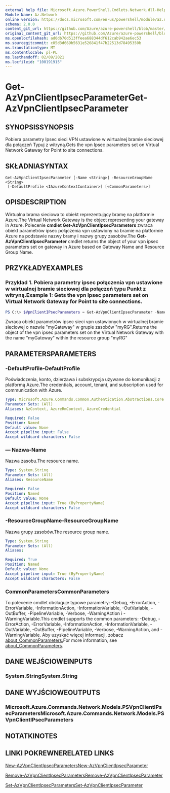 ```yaml
---
external help file: Microsoft.Azure.PowerShell.Cmdlets.Network.dll-Help.xml
Module Name: Az.Network
online version: https://docs.microsoft.com/en-us/powershell/module/az.network/get-azvpnclientipsecparameter
schema: 2.0.0
content_git_url: https://github.com/Azure/azure-powershell/blob/master/src/Network/Network/help/Get-AzVpnClientIpsecParameter.md
original_content_git_url: https://github.com/Azure/azure-powershell/blob/master/src/Network/Network/help/Get-AzVpnClientIpsecParameter.md
ms.openlocfilehash: ad0db70d513ffeea688344df612cab942ae6ec53
ms.sourcegitcommit: c05d3d669b5631e526841f47b22513d78495350b
ms.translationtype: MT
ms.contentlocale: pl-PL
ms.lasthandoff: 02/09/2021
ms.locfileid: "100191915"
---
```

# <span data-ttu-id="ca74c-101">Get-AzVpnClientIpsecParameter</span><span class="sxs-lookup"><span data-stu-id="ca74c-101">Get-AzVpnClientIpsecParameter</span></span>

## <span data-ttu-id="ca74c-102">SYNOPSIS</span><span class="sxs-lookup"><span data-stu-id="ca74c-102">SYNOPSIS</span></span>
<span data-ttu-id="ca74c-103">Pobiera parametry Ipsec sieci VPN ustawione w wirtualnej bramie sieciowej dla połączeń Typuj z witryną.</span><span class="sxs-lookup"><span data-stu-id="ca74c-103">Gets the vpn Ipsec parameters set on Virtual Network Gateway for Point to site connections.</span></span>

## <span data-ttu-id="ca74c-104">SKŁADNIA</span><span class="sxs-lookup"><span data-stu-id="ca74c-104">SYNTAX</span></span>

```
Get-AzVpnClientIpsecParameter [-Name <String>] -ResourceGroupName <String>
 [-DefaultProfile <IAzureContextContainer>] [<CommonParameters>]
```

## <span data-ttu-id="ca74c-105">OPIS</span><span class="sxs-lookup"><span data-stu-id="ca74c-105">DESCRIPTION</span></span>
<span data-ttu-id="ca74c-106">Wirtualna brama sieciowa to obiekt reprezentujący bramę na platformie Azure.</span><span class="sxs-lookup"><span data-stu-id="ca74c-106">The Virtual Network Gateway is the object representing your gateway in Azure.</span></span>
<span data-ttu-id="ca74c-107">Polecenie **cmdlet Get-AzVpnClientIpsecParameters** zwraca obiekt parametrów ipsec połączenia vpn ustawiony na bramie na platformie Azure na podstawie nazwy bramy i nazwy grupy zasobów.</span><span class="sxs-lookup"><span data-stu-id="ca74c-107">The **Get-AzVpnClientIpsecParameter** cmdlet returns the object of your vpn ipsec parameters set on gateway in Azure based on Gateway Name and Resource Group Name.</span></span>

## <span data-ttu-id="ca74c-108">PRZYKŁADY</span><span class="sxs-lookup"><span data-stu-id="ca74c-108">EXAMPLES</span></span>

### <span data-ttu-id="ca74c-109">Przykład 1. Pobiera parametry ipsec połączenia vpn ustawione w wirtualnej bramie sieciowej dla połączeń typu Punkt z witryną.</span><span class="sxs-lookup"><span data-stu-id="ca74c-109">Example 1: Gets the vpn Ipsec parameters set on Virtual Network Gateway for Point to site connections.</span></span>
```powershell
PS C:\> $VpnClientIPsecParameters = Get-AzVpnClientIpsecParameter -Name myGateway -ResourceGroupName myRG
```

<span data-ttu-id="ca74c-110">Zwraca obiekt parametrów ipsec sieci vpn ustawionych w wirtualnej bramie sieciowej o nazwie "myGateway" w grupie zasobów "myRG".</span><span class="sxs-lookup"><span data-stu-id="ca74c-110">Returns the object of the vpn ipsec parameters set on the Virtual Network Gateway with the name "myGateway" within the resource group "myRG"</span></span>

## <span data-ttu-id="ca74c-111">PARAMETERS</span><span class="sxs-lookup"><span data-stu-id="ca74c-111">PARAMETERS</span></span>

### <span data-ttu-id="ca74c-112">-DefaultProfile</span><span class="sxs-lookup"><span data-stu-id="ca74c-112">-DefaultProfile</span></span>
<span data-ttu-id="ca74c-113">Poświadczenia, konto, dzierżawa i subskrypcja używane do komunikacji z platformą Azure.</span><span class="sxs-lookup"><span data-stu-id="ca74c-113">The credentials, account, tenant, and subscription used for communication with Azure.</span></span>

```yaml
Type: Microsoft.Azure.Commands.Common.Authentication.Abstractions.Core.IAzureContextContainer
Parameter Sets: (All)
Aliases: AzContext, AzureRmContext, AzureCredential

Required: False
Position: Named
Default value: None
Accept pipeline input: False
Accept wildcard characters: False
```

### <span data-ttu-id="ca74c-114">— Nazwa</span><span class="sxs-lookup"><span data-stu-id="ca74c-114">-Name</span></span>
<span data-ttu-id="ca74c-115">Nazwa zasobu.</span><span class="sxs-lookup"><span data-stu-id="ca74c-115">The resource name.</span></span>

```yaml
Type: System.String
Parameter Sets: (All)
Aliases: ResourceName

Required: False
Position: Named
Default value: None
Accept pipeline input: True (ByPropertyName)
Accept wildcard characters: False
```

### <span data-ttu-id="ca74c-116">-ResourceGroupName</span><span class="sxs-lookup"><span data-stu-id="ca74c-116">-ResourceGroupName</span></span>
<span data-ttu-id="ca74c-117">Nazwa grupy zasobów.</span><span class="sxs-lookup"><span data-stu-id="ca74c-117">The resource group name.</span></span>

```yaml
Type: System.String
Parameter Sets: (All)
Aliases:

Required: True
Position: Named
Default value: None
Accept pipeline input: True (ByPropertyName)
Accept wildcard characters: False
```

### <span data-ttu-id="ca74c-118">CommonParameters</span><span class="sxs-lookup"><span data-stu-id="ca74c-118">CommonParameters</span></span>
<span data-ttu-id="ca74c-119">To polecenie cmdlet obsługuje typowe parametry: -Debug, -ErrorAction, -ErrorVariable, -InformationAction, -InformationVariable, -OutVariable, -OutBuffer, -PipelineVariable, -Verbose, -WarningAction i -WarningVariable.</span><span class="sxs-lookup"><span data-stu-id="ca74c-119">This cmdlet supports the common parameters: -Debug, -ErrorAction, -ErrorVariable, -InformationAction, -InformationVariable, -OutVariable, -OutBuffer, -PipelineVariable, -Verbose, -WarningAction, and -WarningVariable.</span></span> <span data-ttu-id="ca74c-120">Aby uzyskać więcej informacji, zobacz [about_CommonParameters.](http://go.microsoft.com/fwlink/?LinkID=113216)</span><span class="sxs-lookup"><span data-stu-id="ca74c-120">For more information, see [about_CommonParameters](http://go.microsoft.com/fwlink/?LinkID=113216).</span></span>

## <span data-ttu-id="ca74c-121">DANE WEJŚCIOWE</span><span class="sxs-lookup"><span data-stu-id="ca74c-121">INPUTS</span></span>

### <span data-ttu-id="ca74c-122">System.String</span><span class="sxs-lookup"><span data-stu-id="ca74c-122">System.String</span></span>

## <span data-ttu-id="ca74c-123">DANE WYJŚCIOWE</span><span class="sxs-lookup"><span data-stu-id="ca74c-123">OUTPUTS</span></span>

### <span data-ttu-id="ca74c-124">Microsoft.Azure.Commands.Network.Models.PSVpnClientIPsecParameters</span><span class="sxs-lookup"><span data-stu-id="ca74c-124">Microsoft.Azure.Commands.Network.Models.PSVpnClientIPsecParameters</span></span>

## <span data-ttu-id="ca74c-125">NOTATKI</span><span class="sxs-lookup"><span data-stu-id="ca74c-125">NOTES</span></span>

## <span data-ttu-id="ca74c-126">LINKI POKREWNE</span><span class="sxs-lookup"><span data-stu-id="ca74c-126">RELATED LINKS</span></span>

[<span data-ttu-id="ca74c-127">New-AzVpnClientIpsecParameters</span><span class="sxs-lookup"><span data-stu-id="ca74c-127">New-AzVpnClientIpsecParameter</span></span>](./New-AzVpnClientIpsecParameter.md)

[<span data-ttu-id="ca74c-128">Remove-AzVpnClientIpsecParameters</span><span class="sxs-lookup"><span data-stu-id="ca74c-128">Remove-AzVpnClientIpsecParameter</span></span>](./Remove-AzVpnClientIpsecParameter.md)

[<span data-ttu-id="ca74c-129">Set-AzVpnClientIpsecParameters</span><span class="sxs-lookup"><span data-stu-id="ca74c-129">Set-AzVpnClientIpsecParameter</span></span>](./Set-AzVpnClientIpsecParameter.md)
